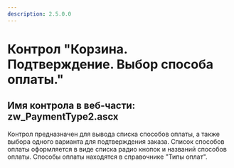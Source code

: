 ```yaml
---
description: 2.5.0.0
---
```


# Контрол "Корзина. Подтверждение. Выбор способа оплаты."

## Имя контрола в веб-части: zw\_PaymentType2.ascx

Контрол предназначен для вывода списка способов оплаты, а также выбора одного варианта для подтверждения заказа. Список способов оплаты оформляется в виде списка радио кнопок и названий способов оплаты. Способы оплаты находятся в справочнике "Типы оплат".

